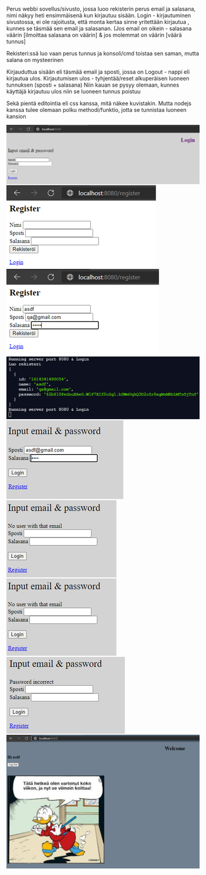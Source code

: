 Perus webbi sovellus/sivusto, jossa luoo rekisterin perus email ja salasana, nimi näkyy heti ensimmäisenä kun kirjautuu sisään.
Login - kirjautuminen sivustossa, ei ole rajoitusta, että monta kertaa sinne yritettään kirjautua , kunnes se täsmää sen email ja salasanan. 
(Jos email on oikein - salasana väärin [ilmoittaa salasana on väärin] & jos molemmat on väärin [väärä tunnus]

Rekisteri:ssä luo vaan perus tunnus ja konsoli/cmd toistaa sen saman, mutta salana on mysteerinen 

Kirjauduttua sisään eli täsmää email ja sposti, jossa on Logout - nappi eli kirjautua ulos. Kirjautumisen ulos - tyhjentää/reset alkuperäisen luoneen tunnuksen (sposti + salasana)
Niin kauan se pysyy olemaan, kunnes käyttäjä kirjautuu ulos niin se luoneen tunnus poistuu

Sekä pientä editointia eli css kanssa, mitä näkee kuvistakin. Mutta nodejs kanssa tulee olemaan polku methodi/funktio, jotta se tunnistaa luoneen kansion

![Alt text](Image/Node1.PNG?raw=true "None")
![Alt text](Image/Node2.PNG?raw=true "None")
![Alt text](Image/Node2-1.PNG?raw=true "None")
![Alt text](Image/Node2-2.PNG?raw=true "None")
![Alt text](Image/Node3.PNG?raw=true "None")
![Alt text](Image/Node3-1.PNG?raw=true "None")
![Alt text](Image/Node3-2.PNG?raw=true "None")
![Alt text](Image/Node3-3.PNG?raw=true "None")
![Alt text](Image/Node4.PNG?raw=true "None")
